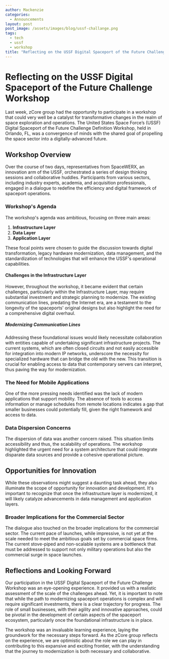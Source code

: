 ```yaml
---
author: Mackenzie
categories:
  - Announcements
layout: post
post_image: /assets/images/blog/ussf-challange.png
tags:
  - tech
  - ussf
  - workshop
title: "Reflecting on the USSF Digital Spaceport of the Future Challenge Workshop"
---
```


# Reflecting on the USSF Digital Spaceport of the Future Challenge Workshop

Last week, zCore group had the opportunity to participate in a workshop that could very well be a catalyst for transformative changes in the realm of space exploration and operations. The United States Space Force’s (USSF) Digital Spaceport of the Future Challenge Definition Workshop, held in Orlando, FL, was a convergence of minds with the shared goal of propelling the space sector into a digitally-advanced future.

## Workshop Overview

Over the course of two days, representatives from SpaceWERX, an innovation arm of the USSF, orchestrated a series of design thinking sessions and collaborative huddles. Participants from various sectors, including industry experts, academia, and acquisition professionals, engaged in a dialogue to redefine the efficiency and digital framework of spaceport operations.

### Workshop's Agenda

The workshop's agenda was ambitious, focusing on three main areas:

1. **Infrastructure Layer**
2. **Data Layer**
3. **Application Layer**

These focal points were chosen to guide the discussion towards digital transformation, legacy hardware modernization, data management, and the standardization of technologies that will enhance the USSF's operational capabilities.

#### Challenges in the Infrastructure Layer

However, throughout the workshop, it became evident that certain challenges, particularly within the Infrastructure Layer, may require substantial investment and strategic planning to modernize. The existing communication lines, predating the Internet era, are a testament to the longevity of the spaceports' original designs but also highlight the need for a comprehensive digital overhaul. 

##### Modernizing Communication Lines

Addressing these foundational issues would likely necessitate collaboration with entities capable of undertaking significant infrastructure projects. The current systems, which are often closed circuits and not easily accessible for integration into modern IP networks, underscore the necessity for specialized hardware that can bridge the old with the new. This transition is crucial for enabling access to data that contemporary servers can interpret, thus paving the way for modernization.

### The Need for Mobile Applications

One of the more pressing needs identified was the lack of modern applications that support mobility. The absence of tools to access information or manage schedules from remote locations indicates a gap that smaller businesses could potentially fill, given the right framework and access to data.

### Data Dispersion Concerns

The dispersion of data was another concern raised. This situation limits accessibility and thus, the scalability of operations. The workshop highlighted the urgent need for a system architecture that could integrate disparate data sources and provide a cohesive operational picture.

## Opportunities for Innovation

While these observations might suggest a daunting task ahead, they also illuminate the scope of opportunity for innovation and development. It's important to recognize that once the infrastructure layer is modernized, it will likely catalyze advancements in data management and application layers.

### Broader Implications for the Commercial Sector

The dialogue also touched on the broader implications for the commercial sector. The current pace of launches, while impressive, is not yet at the scale needed to meet the ambitious goals set by commercial space firms. The current stove-piped and non-scalable systems are a bottleneck that must be addressed to support not only military operations but also the commercial surge in space launches.

## Reflections and Looking Forward

Our participation in the USSF Digital Spaceport of the Future Challenge Workshop was an eye-opening experience. It provided us with a realistic assessment of the scale of the challenges ahead. Yet, it is important to note that while the path to modernizing spaceport operations is complex and will require significant investments, there is a clear trajectory for progress. The role of small businesses, with their agility and innovative approaches, could be pivotal in the development of certain aspects of the spaceport ecosystem, particularly once the foundational infrastructure is in place.

The workshop was an invaluable learning experience, laying the groundwork for the necessary steps forward. As the zCore group reflects on the experience, we are optimistic about the role we can play in contributing to this expansive and exciting frontier, with the understanding that the journey to modernization is both necessary and collaborative.

